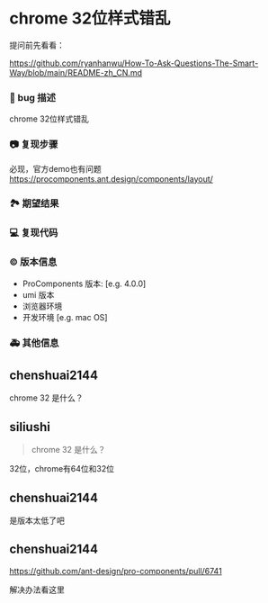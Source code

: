 # chrome 32位样式错乱

提问前先看看：

https://github.com/ryanhanwu/How-To-Ask-Questions-The-Smart-Way/blob/main/README-zh_CN.md

### 🐛 bug 描述

chrome 32位样式错乱

### 📷 复现步骤

必现，官方demo也有问题
https://procomponents.ant.design/components/layout/

### 🏞 期望结果

<!--
描述你原本期望看到的结果
-->

### 💻 复现代码

### © 版本信息

- ProComponents 版本: [e.g. 4.0.0]
- umi 版本
- 浏览器环境
- 开发环境 [e.g. mac OS]

### 🚑 其他信息

<!--
如截图等其他信息可以贴在这里
-->

## chenshuai2144

chrome 32 是什么？

## siliushi

> chrome 32 是什么？

32位，chrome有64位和32位

## chenshuai2144

是版本太低了吧

## chenshuai2144

https://github.com/ant-design/pro-components/pull/6741

解决办法看这里
